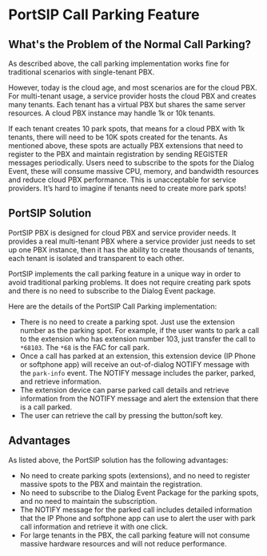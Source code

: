 # PortSIP Call Parking Feature

## What's the Problem of the Normal Call Parking?

As described above, the call parking implementation works fine for traditional scenarios with single-tenant PBX.&#x20;

However, today is the cloud age, and most scenarios are for the cloud PBX. For multi-tenant usage, a service provider hosts the cloud PBX and creates many tenants. Each tenant has a virtual PBX but shares the same server resources. A cloud PBX instance may handle 1k or 10k tenants.

If each tenant creates 10 park spots, that means for a cloud PBX with 1k tenants, there will need to be 10K spots created for the tenants. As mentioned above, these spots are actually PBX extensions that need to register to the PBX and maintain registration by sending REGISTER messages periodically. Users need to subscribe to the spots for the Dialog Event, these will consume massive CPU, memory, and bandwidth resources and reduce cloud PBX performance. This is unacceptable for service providers. It’s hard to imagine if tenants need to create more park spots!

## PortSIP Solution

PortSIP PBX is designed for cloud PBX and service provider needs. It provides a real multi-tenant PBX where a service provider just needs to set up one PBX instance, then it has the ability to create thousands of tenants, each tenant is isolated and transparent to each other.

PortSIP implements the call parking feature in a unique way in order to avoid traditional parking problems. It does not require creating park spots and there is no need to subscribe to the Dialog Event package.

Here are the details of the PortSIP Call Parking implementation:

* There is no need to create a parking spot. Just use the extension number as the parking spot. For example, if the user wants to park a call to the extension who has extension number 103, just transfer the call to `*68103`. The `*68` is the FAC for call park.
* Once a call has parked at an extension, this extension device (IP Phone or softphone app) will receive an out-of-dialog NOTIFY message with the `park-info` event. The NOTIFY message includes the parker, parked, and retrieve information.
* The extension device can parse parked call details and retrieve information from the NOTIFY message and alert the extension that there is a call parked.
* The user can retrieve the call by pressing the button/soft key.

## Advantages

As listed above, the PortSIP solution has the following advantages:

* No need to create parking spots (extensions), and no need to register massive spots to the PBX and maintain the registration.
* No need to subscribe to the Dialog Event Package for the parking spots, and no need to maintain the subscription.
* The NOTIFY message for the parked call includes detailed information that the IP Phone and softphone app can use to alert the user with park call information and retrieve it with one click.
* For large tenants in the PBX, the call parking feature will not consume massive hardware resources and will not reduce performance.

